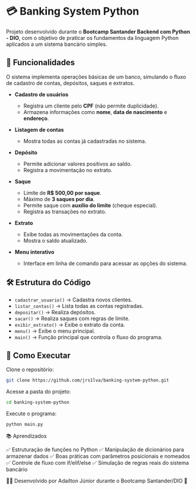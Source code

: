 # 💳 Banking System Python

Projeto desenvolvido durante o **Bootcamp Santander Backend com Python - DIO**, com o objetivo de praticar os fundamentos da linguagem Python aplicados a um sistema bancário simples.

## 📌 Funcionalidades

O sistema implementa operações básicas de um banco, simulando o fluxo de cadastro de contas, depósitos, saques e extratos.

- **Cadastro de usuários**
  - Registra um cliente pelo **CPF** (não permite duplicidade).
  - Armazena informações como **nome**, **data de nascimento** e **endereço**.

- **Listagem de contas**
  - Mostra todas as contas já cadastradas no sistema.

- **Depósito**
  - Permite adicionar valores positivos ao saldo.
  - Registra a movimentação no extrato.

- **Saque**
  - Limite de **R$ 500,00 por saque**.
  - Máximo de **3 saques por dia**.
  - Permite saque com **auxílio do limite** (cheque especial).
  - Registra as transações no extrato.

- **Extrato**
  - Exibe todas as movimentações da conta.
  - Mostra o saldo atualizado.

- **Menu interativo**
  - Interface em linha de comando para acessar as opções do sistema.

## 🛠️ Estrutura do Código

- `cadastrar_usuario()` → Cadastra novos clientes.
- `listar_contas()` → Lista todas as contas registradas.
- `depositar()` → Realiza depósitos.
- `sacar()` → Realiza saques com regras de limite.
- `exibir_extrato()` → Exibe o extrato da conta.
- `menu()` → Exibe o menu principal.
- `main()` → Função principal que controla o fluxo do programa.

## 🚀 Como Executar

Clone o repositório:

```bash
git clone https://github.com/jrs1lva/banking-system-python.git
```

Acesse a pasta do projeto:

```bash
cd banking-system-python
```

Execute o programa:

```bash
python main.py
```

📚 Aprendizados

✅ Estruturação de funções no Python
✅ Manipulação de dicionários para armazenar dados
✅ Boas práticas com parâmetros posicionais e nomeados
✅ Controle de fluxo com if/elif/else
✅ Simulação de regras reais do sistema bancário

👨‍💻 Desenvolvido por Adailton Júnior durante o Bootcamp Santander/DIO 🚀

